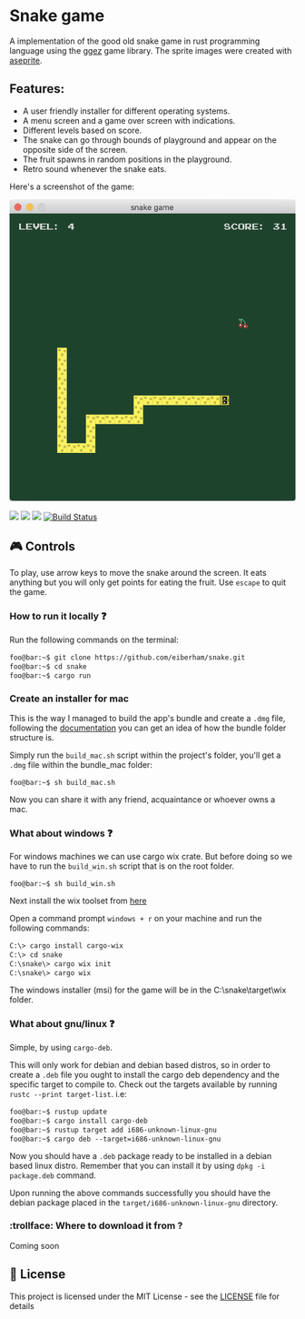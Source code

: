 # Snake game

A implementation of the good old snake game in rust programming language using the [ggez](https://ggez.rs/) game library.
The sprite images were created with [aseprite](https://www.aseprite.org/).

## Features: ##

- A user friendly installer for different operating systems.
- A menu screen and a game over screen with indications.
- Different levels based on score.
- The snake can go through bounds of playground and appear on the opposite side of the screen.
- The fruit spawns in random positions in the playground.
- Retro sound whenever the snake eats.

Here's a screenshot of the game:

<p align="center">
  <img src="./snake.png" alt="snake" />
</p>

![](https://img.shields.io/github/languages/code-size/eiberham/snake?style=flat-square)
![](https://img.shields.io/github/license/eiberham/snake?style=flat-square)
![](https://img.shields.io/github/stars/eiberham/snake?style=flat-square)
[![Build Status](https://github.com/eiberham/snake/workflows/CI/badge.svg?branch=main)](https://github.com/eiberham/snake/actions?query=branch%3main)

## :video_game: Controls

To play, use arrow keys to move the snake around the screen. It eats anything but you will only get points for eating the fruit. Use `escape` to quit the game.
### How to run it locally :question:

Run the following commands on the terminal:

```shell
foo@bar:~$ git clone https://github.com/eiberham/snake.git
foo@bar:~$ cd snake
foo@bar:~$ cargo run
```

### Create an installer for mac

This is the way I managed to build the app's bundle and create a `.dmg` file, following the [documentation](https://developer.apple.com/library/archive/documentation/CoreFoundation/Conceptual/CFBundles/BundleTypes/BundleTypes.html#//apple_ref/doc/uid/20001119-110730) you can get an idea of how the bundle folder structure is.

Simply run the `build_mac.sh` script within the project's folder, you'll get a `.dmg` file within the bundle_mac folder:

```shell
foo@bar:~$ sh build_mac.sh
```

Now you can share it with any friend, acquaintance or whoever owns a mac.

### What about windows :question:

For windows machines we can use cargo wix crate.
But before doing so we have to run the `build_win.sh` script that is on the root folder.

```shell
foo@bar:~$ sh build_win.sh
```

Next install the wix toolset from [here](https://github.com/wixtoolset/wix3/releases)

Open a command prompt `windows + r` on your machine and run the following commands:

```dos
C:\> cargo install cargo-wix
C:\> cd snake
C:\snake\> cargo wix init
C:\snake\> cargo wix
```

The windows installer (msi) for the game will be in the C:\snake\target\wix folder.

### What about gnu/linux :question:

Simple, by using `cargo-deb`.

This will only work for debian and debian based distros, so in order to create a `.deb` file you ought to install the cargo deb dependency and the specific target to compile to. Check out the targets available by running `rustc --print target-list`. i.e:

```shell
foo@bar:~$ rustup update
foo@bar:~$ cargo install cargo-deb
foo@bar:~$ rustup target add i686-unknown-linux-gnu
foo@bar:~$ cargo deb --target=i686-unknown-linux-gnu
```

Now you should have a `.deb` package ready to be installed in a debian based linux distro. Remember that you can install it by using `dpkg -i package.deb` command.

Upon running the above commands successfully you should have the debian package placed in the `target/i686-unknown-linux-gnu` directory.

### :trollface: Where to download it from ?

Coming soon

## :pushpin: License

This project is licensed under the MIT License - see the [LICENSE](LICENSE) file for details


